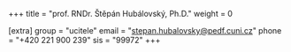 +++
title = "prof. RNDr. Štěpán Hubálovský, Ph.D."
weight = 0

[extra]
group = "ucitele"
email = "stepan.hubalovsky@pedf.cuni.cz"
phone = "+420 221 900 239"
sis = "99972"
+++

